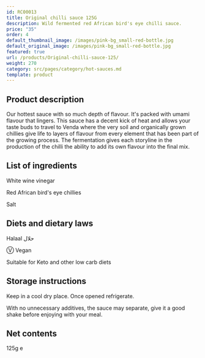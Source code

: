 ```yaml
---
id: RC00013
title: Original chilli sauce 125G
description: Wild fermented red African bird's eye chilli sauce.
price: "35"
order: 4
default_thumbnail_image: /images/pink-bg_small-red-bottle.jpg
default_original_image: /images/pink-bg_small-red-bottle.jpg
featured: true
url: /products/Original-chilli-sauce-125/
weight: 270
category: src/pages/category/hot-sauces.md
template: product
---
```

## Product description

Our hottest sauce with so much depth of flavour. It's packed with umami flavour that lingers. This sauce has a decent kick of heat and allows your taste buds to travel to Venda where the very soil and organically grown chillies give life to layers of flavour from every element that has been part of the growing process. The fermentation gives each storyline in the production of the chilli the ability to add its own flavour into the final mix.

## List of ingredients

White wine vinegar

Red African bird's eye chillies

Salt

## Diets and dietary laws

Halaal حلال

Ⓥ Vegan

Suitable for Keto and other low carb diets

## Storage instructions

Keep in a cool dry place. Once opened refrigerate. 

With no unnecessary additives, the sauce may separate, give it a good shake before enjoying with your meal.

## Net contents

125g e
